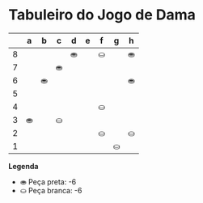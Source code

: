 # Tabuleiro do Jogo de Dama

|   | a | b | c | d | e | f | g | h |
|---|---|---|---|---|---|---|---|---|
| 8 |   |   |   | ⛂ |   | ⛀ |   | ⛂ |
| 7 |  |   | ⛂|   |   |    |    |   |
| 6 |   |  ⛂ |   |   |   |   |   | ⛂ |
| 5 |   |   |   |   |   |   |   |   |
| 4 |   |   |   |   |   | ⛀ |   |   |
| 3 | ⛂ |   | ⛀ |   |   |   |   |   |
| 2 |   |   |   |   |   | ⛀ |   | ⛀ |
| 1 |   |   |   |   |   |   | ⛀ |   |

**Legenda**

- ⛂ Peça preta:  -6
- ⛀ Peça branca: -6
